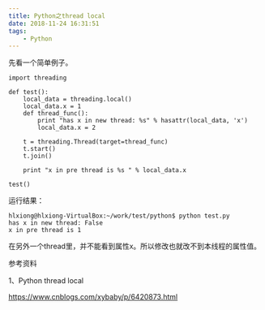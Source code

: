 ```yaml
---
title: Python之thread local
date: 2018-11-24 16:31:51
tags:
	- Python
---
```




先看一个简单例子。

```
import threading

def test():
	local_data = threading.local()
	local_data.x = 1
	def thread_func():
		print "has x in new thread: %s" % hasattr(local_data, 'x')
		local_data.x = 2
		
	t = threading.Thread(target=thread_func)
	t.start()
	t.join()
	
	print "x in pre thread is %s " % local_data.x
	
test()
```

运行结果：

```
hlxiong@hlxiong-VirtualBox:~/work/test/python$ python test.py 
has x in new thread: False
x in pre thread is 1 
```

在另外一个thread里，并不能看到属性x。所以修改也就改不到本线程的属性值。





参考资料

1、Python thread local

https://www.cnblogs.com/xybaby/p/6420873.html

